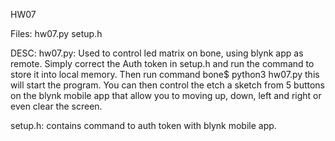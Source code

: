 HW07

Files:
hw07.py
setup.h

DESC:
hw07.py: Used to control led matrix on bone, using blynk app as remote. Simply correct the Auth token in setup.h and run the command to store it into local memory. Then run command bone$ python3 hw07.py this will start the program. You can then control the etch a sketch from 5 buttons on the blynk mobile app that allow you to moving up, down, left and right or even clear the screen.

setup.h: contains command to auth token with blynk mobile app.

